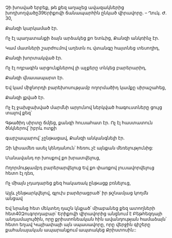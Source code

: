 Չի խոսված երբեք, թե քեզ աղաչեց ավազակներից խողխողվածը39Երիքովի ճանապարհին ընկած վիրավորը. – Ղուկ. Ժ. 30,


Քանզի կարկամած էր.


Ոչ էլ պաղատանքի ձայն արձակեց քո ետևից, Քանզի անկռինչ էր.


Կամ մատների շարժումով աղետն ու վտանգը հայտնեց տեսողիդ,


Քանզի խորտակված էր.


Ոչ էլ ողբագին արցունքներով լի աչքերը տնկեց բարերարիդ,


Քանզի վնասապարտ էր.


Եվ կամ միջնորդի բարեխոսությամբ ողորմածիդ կամքը սիրաշահեց,


Քանզի լքված էր.


Ոչ էլ ջախջախված մարմնի արյունով ներկված հագուստները ցույց տալով քեզ՝


Գթածիդ սիրտը ճմլեց, քանզի հուսահատ էր. Ոչ էլ հաստատուն ծնկներով՝ իբրև ոտքի


գարշապարով՝ չընթացավ, Քանզի անկանգնելի էր.


Զի կիսամեռ ասել կենդանուն՝ հեռու չէ այնքան մեռելությունից:


Մանավանդ որ խոսքով քո խրատվելուց,


Ողորմությամբդ բարերարվելուց Եվ քո փառքով լուսավորվելուց հետո էլ դեռ,


Ոչ միայն չդադարեց քեզ հակառակ ընթացք բռնելուց,


Այլև չենթարկվելով, գլուխ բարձրացրած՝ իր թշնամյաց կողմն անցավ


Եվ նրանց հետ մեկտեղ դաշն կնքած՝ միաբանեց քեզ ատողների հետ40Զուգորդաբար՝ Երիքովի վիրավորից անցնում է Բեթհեզդայի անդամալույծին, որը քրիստոնեական հին ավանդության համաձայն՝ հետո եղավ Կայիափայի այն սպասավորը, որը վերջին գիշերը քահանայական ապարանքում ապտակեց Քրիստոսին::